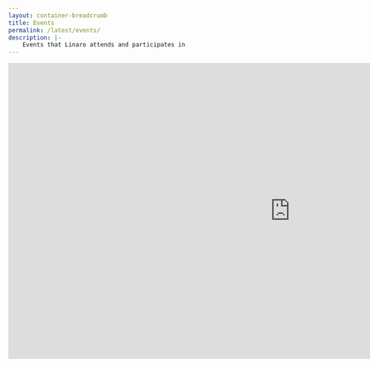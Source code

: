 ```yaml
---
layout: container-breadcrumb
title: Events
permalink: /latest/events/
description: |-
    Events that Linaro attends and participates in
---
```

<iframe src="https://www.google.com/calendar/embed?height=600&amp;wkst=1&amp;bgcolor=%23ffffff&amp;src=linaro.org_57i79nkmucufvn4rpm2mldkkeo%40group.calendar.google.com&amp;color=%23875509&amp;ctz=Europe%2FLondon" style=" border-width:0 " width="1140" height="600" frameborder="0" scrolling="no"></iframe>